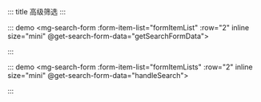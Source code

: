 ::: title
高级筛选
:::

::: demo
<el-card shadow="never">
    <mg-search-form
        :form-item-list="formItemList"
        :row="2"
        inline
        size="mini"
        @get-search-form-data="getSearchFormData">
    </mg-search-form>
</el-card>
<script>
    export default {
      data() {
        return {
          formItemList: [
            {type: "input", label: "名称", model: 'test',initialValue: null, span: 6}
          ],
          count: 0
        }
      },
        created() {
            console.log(2);
            console.log(this.count)
        },
      methods: {
        getSearchFormData(data) {
            console.log(data);
        },
      }
    }
</script>
<style scope>
    .red{
        color: red;
    }
</style>
:::

::: demo
<el-card shadow="never">
    <mg-search-form
        :form-item-list="formItemLists"
        :row="2"
        inline
        size="mini"
        @get-search-form-data="handleSearch">
    </mg-search-form>
</el-card>
<script>
    export default {
      data() {
        return {
          formItemLists: [
            {type: "input", label: "名称", model: 'test',initialValue: null, span: 6},
            {type: "input", label: "名称1", model: 'test1',initialValue: null, span: 6},
          ],
          count: 0,
          msg: '123'
        }
      },
        beforeCreate() {
            console.log('beforeCreate')
        },
        beforeMount() {
            console.log('beforeMount')
        },
        mounted() {
            console.log('mounted')
        },
        beforeDestroy() {},
      methods: {
        handleSearch(data) {
            console.log(data);
        }
      }
    }
</script>
:::